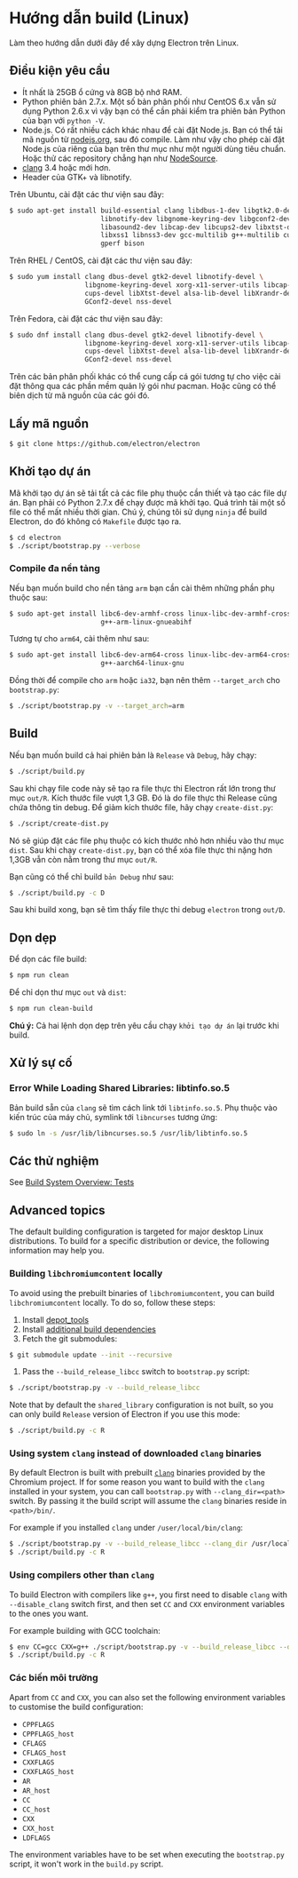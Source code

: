 # Hướng dẫn build (Linux)

Làm theo hướng dẫn dưới đây để xây dựng Electron trên Linux.

## Điều kiện yêu cầu

* Ít nhất là 25GB ổ cứng và 8GB bộ nhớ RAM.
* Python phiên bản 2.7.x. Một số bản phân phối như CentOS 6.x vẫn sử dụng Python 2.6.x vì vậy bạn có thể cần phải kiểm tra phiên bản Python của bạn với `python -V`.
* Node.js. Có rất nhiều cách khác nhau để cài đặt Node.js. Bạn có thể tải mã nguồn từ [nodejs.org](https://nodejs.org), sau đó compile. Làm như vậy cho phép cài đặt Node.js của riêng của bạn trên thư mục như một người dùng tiêu chuẩn. Hoặc thử các repository chẳng hạn như [NodeSource](https://nodesource.com/blog/nodejs-v012-iojs-and-the-nodesource-linux-repositories).
* [clang](https://clang.llvm.org/get_started.html) 3.4 hoặc mới hơn.
* Header của GTK+ và libnotify.

Trên Ubuntu, cài đặt các thư viện sau đây:

```sh
$ sudo apt-get install build-essential clang libdbus-1-dev libgtk2.0-dev \
                       libnotify-dev libgnome-keyring-dev libgconf2-dev \
                       libasound2-dev libcap-dev libcups2-dev libxtst-dev \
                       libxss1 libnss3-dev gcc-multilib g++-multilib curl \
                       gperf bison
```

Trên RHEL / CentOS, cài đặt các thư viện sau đây:

```sh
$ sudo yum install clang dbus-devel gtk2-devel libnotify-devel \
                   libgnome-keyring-devel xorg-x11-server-utils libcap-devel \
                   cups-devel libXtst-devel alsa-lib-devel libXrandr-devel \
                   GConf2-devel nss-devel
```

Trên Fedora, cài đặt các thư viện sau đây:

```sh
$ sudo dnf install clang dbus-devel gtk2-devel libnotify-devel \
                   libgnome-keyring-devel xorg-x11-server-utils libcap-devel \
                   cups-devel libXtst-devel alsa-lib-devel libXrandr-devel \
                   GConf2-devel nss-devel
```

Trên các bản phân phối khác có thể cung cấp cá gói tương tự cho việc cài đặt thông qua các phần mềm quản lý gói như pacman. Hoặc cũng có thể biên dịch từ mã nguồn của các gói đó.

## Lấy mã nguồn

```sh
$ git clone https://github.com/electron/electron
```

## Khởi tạo dự án

Mã khởi tạo dự án sẽ tải tất cả các file phụ thuộc cần thiết và tạo các file dự án. Bạn phải có Python 2.7.x để chạy được mã khởi tạo. Quá trình tải một số file có thể mất nhiều thời gian. Chú ý, chúng tôi sử dụng `ninja` để build Electron, do đó không có `Makefile` được tạo ra.

```sh
$ cd electron
$ ./script/bootstrap.py --verbose
```

### Compile đa nền tảng

Nếu bạn muốn build cho nền tảng `arm` bạn cần cài thêm những phần phụ thuộc sau:

```sh
$ sudo apt-get install libc6-dev-armhf-cross linux-libc-dev-armhf-cross \
                       g++-arm-linux-gnueabihf
```

Tương tự cho `arm64`, cài thêm như sau:

```sh
$ sudo apt-get install libc6-dev-arm64-cross linux-libc-dev-arm64-cross \
                       g++-aarch64-linux-gnu
```

Đồng thời để compile cho `arm` hoặc `ia32`, bạn nên thêm `--target_arch` cho `bootstrap.py`:

```sh
$ ./script/bootstrap.py -v --target_arch=arm
```

## Build

Nếu bạn muốn build cả hai phiên bản là `Release` và `Debug`, hãy chạy:

```sh
$ ./script/build.py
```

Sau khi chạy file code này sẽ tạo ra file thực thi Electron rất lớn trong thư mục `out/R`. Kích thước file vượt 1,3 GB. Đó là do file thực thi Release cũng chứa thông tin debug. Để giảm kích thước file, hãy chạy `create-dist.py`:

```sh
$ ./script/create-dist.py
```

Nó sẽ giúp đặt các file phụ thuộc có kích thước nhỏ hơn nhiều vào thư mục `dist`. Sau khi chạy `create-dist.py`, bạn có thể xóa file thực thi nặng hơn 1,3GB vẫn còn nằm trong thư mục `out/R`.

Bạn cũng có thể chỉ build `bản Debug` như sau:

```sh
$ ./script/build.py -c D
```

Sau khi build xong, bạn sẽ tìm thấy file thực thi debug `electron` trong `out/D`.

## Dọn dẹp

Để dọn các file build:

```sh
$ npm run clean
```

Để chỉ dọn thư mục `out` và `dist`:

```sh
$ npm run clean-build
```

**Chú ý:** Cả hai lệnh dọn dẹp trên yêu cầu chạy `khởi tạo dự án` lại trước khi build.

## Xử lý sự cố

### Error While Loading Shared Libraries: libtinfo.so.5

Bản build sẵn của `clang` sẽ tìm cách link tới `libtinfo.so.5`. Phụ thuộc vào kiến trúc của máy chủ, symlink tới `libncurses` tương ứng:

```sh
$ sudo ln -s /usr/lib/libncurses.so.5 /usr/lib/libtinfo.so.5
```

## Các thử nghiệm

See [Build System Overview: Tests](build-system-overview.md#tests)

## Advanced topics

The default building configuration is targeted for major desktop Linux distributions. To build for a specific distribution or device, the following information may help you.

### Building `libchromiumcontent` locally

To avoid using the prebuilt binaries of `libchromiumcontent`, you can build `libchromiumcontent` locally. To do so, follow these steps:

1. Install [depot_tools](https://chromium.googlesource.com/chromium/src/+/master/docs/linux_build_instructions.md#Install)
2. Install [additional build dependencies](https://chromium.googlesource.com/chromium/src/+/master/docs/linux_build_instructions.md#Install-additional-build-dependencies)
3. Fetch the git submodules:

```sh
$ git submodule update --init --recursive
```

1. Pass the `--build_release_libcc` switch to `bootstrap.py` script:

```sh
$ ./script/bootstrap.py -v --build_release_libcc
```

Note that by default the `shared_library` configuration is not built, so you can only build `Release` version of Electron if you use this mode:

```sh
$ ./script/build.py -c R
```

### Using system `clang` instead of downloaded `clang` binaries

By default Electron is built with prebuilt [`clang`](https://clang.llvm.org/get_started.html) binaries provided by the Chromium project. If for some reason you want to build with the `clang` installed in your system, you can call `bootstrap.py` with `--clang_dir=<path>` switch. By passing it the build script will assume the `clang` binaries reside in `<path>/bin/`.

For example if you installed `clang` under `/user/local/bin/clang`:

```sh
$ ./script/bootstrap.py -v --build_release_libcc --clang_dir /usr/local
$ ./script/build.py -c R
```

### Using compilers other than `clang`

To build Electron with compilers like `g++`, you first need to disable `clang` with `--disable_clang` switch first, and then set `CC` and `CXX` environment variables to the ones you want.

For example building with GCC toolchain:

```sh
$ env CC=gcc CXX=g++ ./script/bootstrap.py -v --build_release_libcc --disable_clang
$ ./script/build.py -c R
```

### Các biến môi trường

Apart from `CC` and `CXX`, you can also set the following environment variables to customise the build configuration:

* `CPPFLAGS`
* `CPPFLAGS_host`
* `CFLAGS`
* `CFLAGS_host`
* `CXXFLAGS`
* `CXXFLAGS_host`
* `AR`
* `AR_host`
* `CC`
* `CC_host`
* `CXX`
* `CXX_host`
* `LDFLAGS`

The environment variables have to be set when executing the `bootstrap.py` script, it won't work in the `build.py` script.